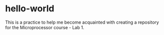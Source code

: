 # hello-world
This is a practice to help me become acquainted with creating a repository for the Microprocessor course - Lab 1. 
